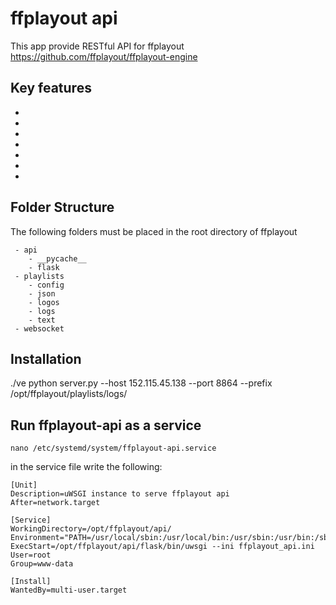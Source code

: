 ffplayout api
=============

This app provide RESTful API for ffplayout https://github.com/ffplayout/ffplayout-engine

Key features
------------

 -
 -
 -
 -
 -
 -
 -

Folder Structure
----------------
The following folders must be placed in the root directory of ffplayout
```
 - api
    - __pycache__
    - flask
 - playlists
    - config
    - json
    - logos
    - logs
    - text
 - websocket
```

Installation
------------

./ve python server.py --host 152.115.45.138 --port 8864 --prefix /opt/ffplayout/playlists/logs/



Run ffplayout-api as a service
------------------------------
```
nano /etc/systemd/system/ffplayout-api.service
```
in the service file write the following:

```
[Unit]
Description=uWSGI instance to serve ffplayout api
After=network.target

[Service]
WorkingDirectory=/opt/ffplayout/api/
Environment="PATH=/usr/local/sbin:/usr/local/bin:/usr/sbin:/usr/bin:/sbin:/bin:/opt/ffplayout/api/flask/bin"
ExecStart=/opt/ffplayout/api/flask/bin/uwsgi --ini ffplayout_api.ini
User=root
Group=www-data

[Install]
WantedBy=multi-user.target
```
